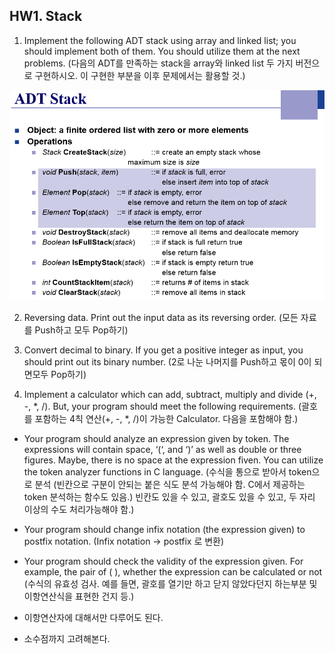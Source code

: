

## HW1. Stack 
1. Implement the following ADT stack using array and linked list; you should implement both of them. You should utilize them at the next problems. (다음의 ADT를 만족하는 stack을 array와 linked list 두 가지 버전으로 구현하시오. 이 구현한 부분을 이후 문제에서는 활용할 것.)

![hw1_1](images/1_1.png)

2. Reversing data. Print out the input data as its reversing order. (모든 자료를 Push하고 모두 Pop하기)

3. Convert decimal to binary. If you get a positive integer as input, you should print out its binary number. (2로 나눈 나머지를 Push하고 몫이 0이 되면모두 Pop하기)

4. Implement a calculator which can add, subtract, multiply and divide (+, -, \*, /). But, your program should meet the following requirements. (괄호를 포함하는 4칙 연산(+, -, \*, /)이 가능한 Calculator. 다음을 포함해야 함.)

-	Your program should analyze an expression given by token. The expressions will contain space, ‘(‘, and ‘)’ as well as double or three figures. Maybe, there is no space at the expression fiven. You can utilize the token analyzer functions in C language. (수식을 통으로 받아서 token으로 분석 (빈칸으로 구분이 안되는 붙은 식도 분석 가능해야 함. C에서 제공하는 token 분석하는 함수도 있음.) 빈칸도 있을 수 있고, 괄호도 있을 수 있고, 두 자리 이상의 수도 처리가능해야 함.)

-	Your program should change infix notation (the expression given) to postfix notation. (Infix notation -> postfix 로 변환)

-	Your program should check the validity of the expression given. For example, the pair of ( ), whether the expression can be calculated or not (수식의 유효성 검사. 예를 들면, 괄호를 열기만 하고 닫지 않았다던지 하는부분 및 이항연산식을 표현한 건지 등.)

-	이항연산자에 대해서만 다루어도 된다.
-	소수점까지 고려해본다.
